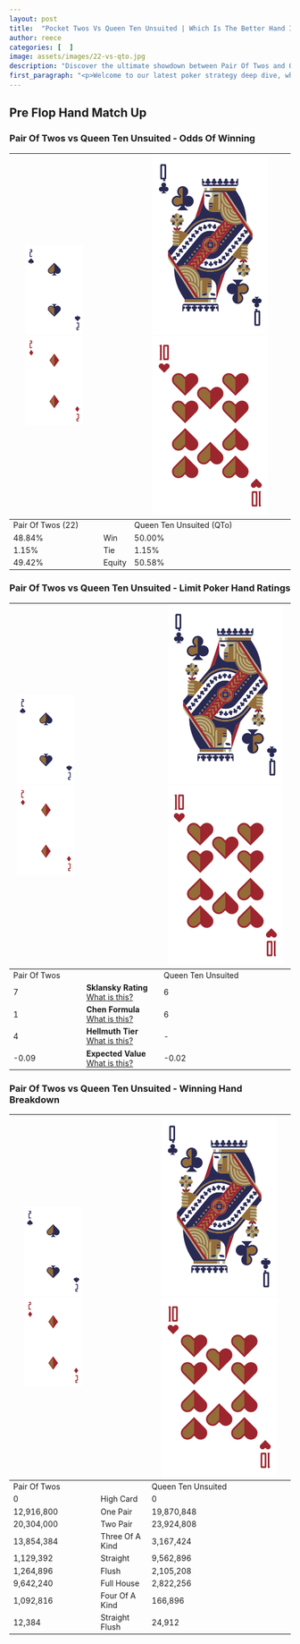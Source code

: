 ```yaml
---
layout: post
title:  "Pocket Twos Vs Queen Ten Unsuited | Which Is The Better Hand In Poker? A Complete Guide"
author: reece
categories: [  ]
image: assets/images/22-vs-qto.jpg
description: "Discover the ultimate showdown between Pair Of Twos and Queen Ten Unsuited in poker! Uncover the odds, strategies, and scenarios where one hand triumphs over the other. Get ready to up your poker game with this thrilling analysis."
first_paragraph: "<p>Welcome to our latest poker strategy deep dive, where we're pitting two distinct hands against each other in a high-stakes showdown: Pair Of Twos vs Queen Ten Unsuited.</p><p>In the dynamic world of poker, every decision counts, and knowing which hand holds the upper hand is key to your success at the table.</p><p>In this article, we'll dissect these two hands, explore the scenarios where one dominates the other, and equip you with the knowledge to make strategic choices that can tip the odds in your favor.</p><p>Get ready to unravel the intriguing dynamics of these poker hands and elevate your game to new heights.</p>"
---
```




[comment]: # (sp0)

## Pre Flop Hand Match Up

<div class="table hand-ratings" markdown="1"> 



### Pair Of Twos vs Queen Ten Unsuited - Odds Of Winning


    
| ![image info](assets/images/hand1/2.png) ![image info](assets/images/hand1/2o.png) |  | ![image info](assets/images/hand2/Q.png) ![image info](assets/images/hand2/To.png) |
| -------- | -------- | -------- |
| Pair Of Twos (22) |  | Queen Ten Unsuited (QTo) |
| 48.84% | Win | 50.00% |
| 1.15% | Tie | 1.15% |
| 49.42% | Equity | 50.58% |




[comment]: # (sp1)



### Pair Of Twos vs Queen Ten Unsuited - Limit Poker Hand Ratings


    
| ![image info](assets/images/hand1/2.png) ![image info](assets/images/hand1/2o.png) |  | ![image info](assets/images/hand2/Q.png) ![image info](assets/images/hand2/To.png) |
| -------- | -------- | -------- |
| Pair Of Twos |  | Queen Ten Unsuited |
| 7 | **Sklansky Rating** [What is this?](/sklansky-rating-explained) | 6 |
| 1 | **Chen Formula** [What is this?](/chen-formula-explained) | 6 |
| 4 | **Hellmuth Tier** [What is this?](/Hellmuth-tier-explained) | - |
| -0.09 | **Expected Value** [What is this?](/expected-value-explained) | -0.02 |




[comment]: # (sp2)



### Pair Of Twos vs Queen Ten Unsuited - Winning Hand Breakdown


    
| ![image info](assets/images/hand1/2.png) ![image info](assets/images/hand1/2o.png) |  | ![image info](assets/images/hand2/Q.png) ![image info](assets/images/hand2/To.png) |
| -------- | -------- | -------- |
| Pair Of Twos |  | Queen Ten Unsuited |
| 0 | High Card | 0 |
| 12,916,800 | One Pair | 19,870,848 |
| 20,304,000 | Two Pair | 23,924,808 |
| 13,854,384 | Three Of A Kind | 3,167,424 |
| 1,129,392 | Straight | 9,562,896 |
| 1,264,896 | Flush | 2,105,208 |
| 9,642,240 | Full House | 2,822,256 |
| 1,092,816 | Four Of A Kind | 166,896 |
| 12,384 | Straight Flush | 24,912 |




[comment]: # (sp3)



</div>

[comment]: # (sp4)



[comment]: # (sp5)

